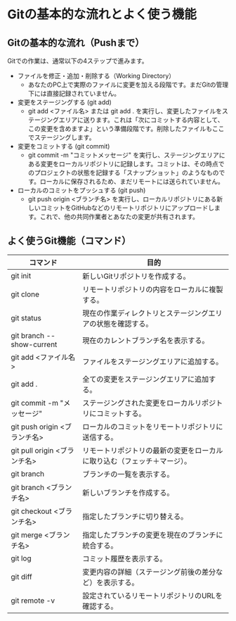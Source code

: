 # Gitの基本的な流れとよく使う機能
## Gitの基本的な流れ（Pushまで）
Gitでの作業は、通常以下の4ステップで進みます。
 * ファイルを修正・追加・削除する（Working Directory）
   * あなたのPC上で実際のファイルに変更を加える段階です。まだGitの管理下には直接記録されていません。
 * 変更をステージングする (git add)
   * git add <ファイル名> または git add . を実行し、変更したファイルをステージングエリアに送ります。これは「次にコミットする内容として、この変更を含めますよ」という準備段階です。削除したファイルもここでステージングします。
 * 変更をコミットする (git commit)
   * git commit -m "コミットメッセージ" を実行し、ステージングエリアにある変更をローカルリポジトリに記録します。コミットは、その時点でのプロジェクトの状態を記録する「スナップショット」のようなものです。ローカルに保存されるため、まだリモートには送られていません。
 * ローカルのコミットをプッシュする (git push)
   * git push origin <ブランチ名> を実行し、ローカルリポジトリにある新しいコミットをGitHubなどのリモートリポジトリにアップロードします。これで、他の共同作業者とあなたの変更が共有されます。

## よく使うGit機能（コマンド）

| コマンド | 目的 |
|---|---|
| git init | 新しいGitリポジトリを作成する。|
| git clone <URL> | リモートリポジトリの内容をローカルに複製する。 |
| git status | 現在の作業ディレクトリとステージングエリアの状態を確認する。 |
| git branch --show-current | 現在のカレントブランチ名を表示する。 |
| git add <ファイル名> | ファイルをステージングエリアに追加する。 |
| git add . | 全ての変更をステージングエリアに追加する。 |
| git commit -m "メッセージ" | ステージングされた変更をローカルリポジトリにコミットする。 |
| git push origin <ブランチ名> | ローカルのコミットをリモートリポジトリに送信する。 |
| git pull origin <ブランチ名> | リモートリポジトリの最新の変更をローカルに取り込む（フェッチ＋マージ）。 |
| git branch | ブランチの一覧を表示する。 |
| git branch <ブランチ名> | 新しいブランチを作成する。 |
| git checkout <ブランチ名> | 指定したブランチに切り替える。 |
| git merge <ブランチ名> | 指定したブランチの変更を現在のブランチに統合する。 |
| git log | コミット履歴を表示する。 |
| git diff | 変更内容の詳細（ステージング前後の差分など）を表示する。 |
| git remote -v | 設定されているリモートリポジトリのURLを確認する。 |
